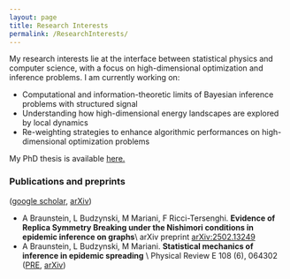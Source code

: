 ```yaml
---
layout: page
title: Research Interests
permalink: /ResearchInterests/
---
```


My research interests lie at the interface between statistical physics and computer science, with a focus on high-dimensional optimization and inference problems. 
I am currently working on:
- Computational and information-theoretic limits of Bayesian inference problems with structured signal
- Understanding how high-dimensional energy landscapes are explored by local dynamics
- Re-weighting strategies to enhance algorithmic performances on high-dimensional optimization problems 

My PhD thesis is available <a href="https://louisebudzynski.github.io/docs/PhDThesis.pdf" target="_blank">here.</a>

### Publications and preprints
([google scholar](https://scholar.google.fr/citations?user=QQtOq2EAAAAJ&hl=fr), [arXiv](https://arxiv.org/search/cond-mat?searchtype=author&query=Budzynski,+L))

* A Braunstein, L Budzynski, M Mariani, F Ricci-Tersenghi. **Evidence of Replica Symmetry Breaking under the Nishimori conditions in epidemic inference on graphs**\\ arXiv preprint [arXiv:2502.13249](https://arxiv.org/abs/2502.13249)
* A Braunstein, L Budzynski, M Mariani. **Statistical mechanics of inference in epidemic spreading** \\ Physical Review E 108 (6), 064302 ([PRE](https://journals.aps.org/pre/abstract/10.1103/PhysRevE.108.064302), [arXiv](https://arxiv.org/abs/2304.06538))
